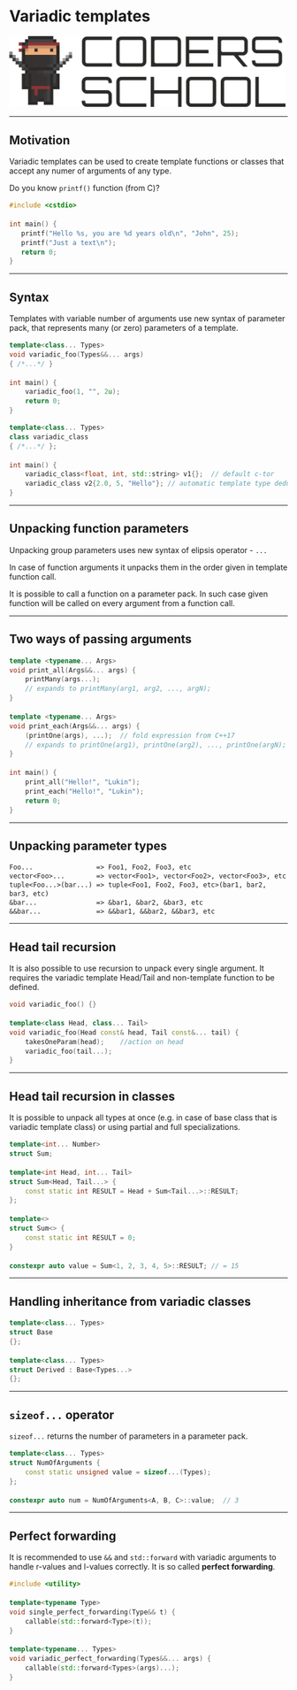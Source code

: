 <!-- .slide: data-background="#111111" -->

# Variadic templates

<a href="https://coders.school">
    <img width="500" src="../img/coders_school_logo.png" alt="Coders School" class="plain">
</a>

___

## Motivation

Variadic templates can be used to create template functions or classes that accept any numer of arguments of any type.

Do you know `printf()` function (from C)?

```cpp
#include <cstdio>

int main() {
   printf("Hello %s, you are %d years old\n", "John", 25);
   printf("Just a text\n");
   return 0;
}
```

___

## Syntax

Templates with variable number of arguments use new syntax of parameter pack, that represents many (or zero) parameters of a template.

```cpp
template<class... Types>
void variadic_foo(Types&&... args)
{ /*...*/ }

int main() {
    variadic_foo(1, "", 2u);
    return 0;
}
```

```cpp
template<class... Types>
class variadic_class
{ /*...*/ };

int main() {
    variadic_class<float, int, std::string> v1{};  // default c-tor
    variadic_class v2{2.0, 5, "Hello"}; // automatic template type deduction for classes from C++17
}
```

___

## Unpacking function parameters

Unpacking group parameters uses new syntax of elipsis operator - `...`

In case of function arguments it unpacks them in the order given in template function call.

It is possible to call a function on a parameter pack. In such case given function will be called on every argument from a function call.

___

## Two ways of passing arguments

```cpp
template <typename... Args>
void print_all(Args&&... args) {
    printMany(args...);
    // expands to printMany(arg1, arg2, ..., argN);
}

template <typename... Args>
void print_each(Args&&... args) {
    (printOne(args), ...);  // fold expression from C++17
    // expands to printOne(arg1), printOne(arg2), ..., printOne(argN);
}

int main() {
    print_all("Hello!", "Lukin");
    print_each("Hello!", "Lukin");
    return 0;
}
```

___

## Unpacking parameter types

```text
Foo...                => Foo1, Foo2, Foo3, etc
vector<Foo>...        => vector<Foo1>, vector<Foo2>, vector<Foo3>, etc
tuple<Foo...>(bar...) => tuple<Foo1, Foo2, Foo3, etc>(bar1, bar2, bar3, etc)
&bar...               => &bar1, &bar2, &bar3, etc
&&bar...              => &&bar1, &&bar2, &&bar3, etc
```

___

## Head tail recursion

It is also possible to use recursion to unpack every single argument. It requires the variadic template Head/Tail and non-template function to be defined.

```cpp
void variadic_foo() {}

template<class Head, class... Tail>
void variadic_foo(Head const& head, Tail const&... tail) {
    takesOneParam(head);    //action on head
    variadic_foo(tail...);
}
```

___

## Head tail recursion in classes

It is possible to unpack all types at once (e.g. in case of base class that is variadic template class) or using partial and full specializations.

```cpp
template<int... Number>
struct Sum;

template<int Head, int... Tail>
struct Sum<Head, Tail...> {
    const static int RESULT = Head + Sum<Tail...>::RESULT;
};

template<>
struct Sum<> {
    const static int RESULT = 0;
}

constexpr auto value = Sum<1, 2, 3, 4, 5>::RESULT; // = 15
```

___

## Handling inheritance from variadic classes

```cpp
template<class... Types>
struct Base
{};

template<class... Types>
struct Derived : Base<Types...>
{};
```

___

## `sizeof...` operator

`sizeof...` returns the number of parameters in a parameter pack.

```cpp
template<class... Types>
struct NumOfArguments {
    const static unsigned value = sizeof...(Types);
};

constexpr auto num = NumOfArguments<A, B, C>::value;  // 3
```

___

## Perfect forwarding

It is recommended to use `&&` and `std::forward` with variadic arguments to handle r-values and l-values correctly. It is so called **perfect forwarding**.

```cpp
#include <utility>

template<typename Type>
void single_perfect_forwarding(Type&& t) {
    callable(std::forward<Type>(t));
}

template<typename... Types>
void variadic_perfect_forwarding(Types&&... args) {
    callable(std::forward<Types>(args)...);
}
```
